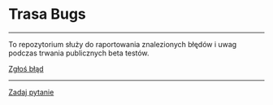 # Trasa Bugs
---

To repozytorium służy do raportowania znalezionych błędów i uwag podczas trwania publicznych beta testów.


[Zgłoś błąd](https://github.com/trasa-app/bugs/issues/new?labels=bug&template=zg-oszenie-b--du.md&title=)

---

[Zadaj pytanie](https://github.com/trasa-app/bugs/issues/new?labels=question)
